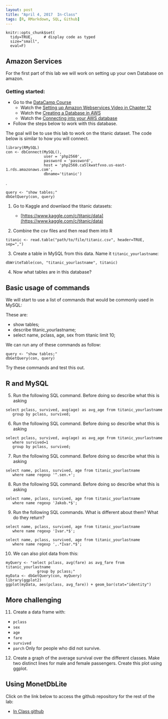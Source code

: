 ```yaml
---
layout: post
title: "April 4, 2017  In-Class"
tags: [R, RMarkdown, SQL, Github]
---
```




```{r, echo=FALSE}
knitr::opts_chunk$set(
  tidy=TRUE,     # display code as typed
  size="small",
  eval=F)
```


## Amazon Services

For the first part of this lab we will work on setting up your own Database on amazon. 


### Getting started:

- Go to the [DataCamp Course](https://www.datacamp.com/courses/1118/)
    - Watch the [Setting up Amazon Webservices Video in Chapter 12](https://campus.datacamp.com/courses/php-2560-statistical-computing/5607?ex=4)
    - Watch the [Creating a Database in AWS](https://campus.datacamp.com/courses/php-2560-statistical-computing/5607?ex=5)
    - Watch the [Connecting into your AWS database](https://campus.datacamp.com/courses/php-2560-statistical-computing/5607?ex=5)
- Follow the steps below to work with this database.


The goal will be to use this lab to work on the titanic dataset. The code below is similar to how you will connect. 

```{R}
library(RMySQL)
con <- dbConnect(MySQL(),
                 user = 'php2560',
                 password = 'password',
                 host = 'php2560.ca5lkwatfvxo.us-east-1.rds.amazonaws.com',
                 dbname='titanic')
```
.

```{R}
query <- "show tables;"
dbGetQuery(con, query)
```

1. Go to Kaggle and downlaod the titanic datasets:
    - [https://www.kaggle.com/c/titanic/data](https://www.kaggle.com/c/titanic/data)
    


2. Combine the csv files and then read them into R

```{r}
titanic <- read.table("path/to/file/titanic.csv", header=TRUE, sep=",")
```

3. Create a table in MySQL from this data. Name it `titanic_yourlastname`:

```{r}
dbWriteTable(con, "titanic_yourlastname", titanic)
```

4. Now what tables are in this database?



## Basic usage of commands

We will start to use a list of commands that would be commonly used in MySQL:

These are:

- show tables;
- describe titanic_yourlastname;
- select name, pclass, age, sex from titanic limit 10;
 


We can run any of these commands as follow:

```
query <- "show tables;"
dbGetQuery(con, query)
```

Try these commands and test this out. 


## R and MySQL

5. Run the following SQL command. Before doing so describe what this is asking
```
select pclass, survived, avg(age) as avg_age from titanic_yourlastname   
   group by pclass, survived;
```


6.  Run the following SQL command. Before doing so describe what this is asking
```
select pclass, survived, avg(age) as avg_age from titanic_yourlastname
   where survived=1
   group by pclass, survived;
```


7. Run the following SQL command. Before doing so describe what this is asking
```
select name, pclass, survived, age from titanic_yourlastname 
   where name regexp '^.sen.+';
   ```

8. Run the following SQL command. Before doing so describe what this is asking
```
select name, pclass, survived, age from titanic_yourlastname 
   where name regexp 'Jakob.*$';
```

9.  Run the following SQL commands. What is different about them? What do they return?
```
select name, pclass, survived, age from titanic_yourlastname 
   where name regexp 'Ivar.*$';
   ```
   
```
select name, pclass, survived, age from titanic_yourlastname 
   where name regexp ',.*Ivar.*$';
```


10. We can also plot data from this:
```{r}
myQuery <- "select pclass, avg(fare) as avg_fare from titanic_yourlastname
              group by pclass;"
myData <- dbGetQuery(con, myQuery)
library(ggplot2)
ggplot(myData, aes(pclass, avg_fare)) + geom_bar(stat="identity")
```



## More challenging

11. Create a data frame with:
- `pclass`
- `sex`
- `age`
- `fare`
- `survived`
- `parch`
Only for people who did not survive. 

12. Create a graph of the average survival over the different classes. Make two distinct lines for male and female passengers. Create this plot using ggplot. 






## Using MonetDbLite

Click on the link below to access the github repository for the rest of the lab:

- [In Class github](https://classroom.github.com/assignment-invitations/d5d68f44117ab30bcf0dbda90b040e1b)